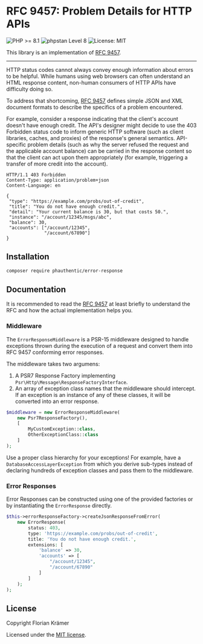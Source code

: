 # RFC 9457: Problem Details for HTTP APIs

![PHP >= 8.1](https://img.shields.io/static/v1?label=PHP&message=^8.1&color=787CB5&style=for-the-badge&logo=php)
![phpstan Level 8](https://img.shields.io/static/v1?label=phpstan&message=Level%208&color=%3CCOLOR%3E&style=for-the-badge)
![License: MIT](https://img.shields.io/static/v1?label=License&message=MIT&color=%3CCOLOR%3E&style=for-the-badge)

This library is an implementation of [RFC 9457](https://www.rfc-editor.org/rfc/rfc9457.html).

---

HTTP status codes cannot always convey enough information about errors to be helpful. While humans using web browsers can often understand an HTML response content, non-human consumers of HTTP APIs have difficulty doing so.

To address that shortcoming, [RFC 9457](https://www.rfc-editor.org/rfc/rfc9457.html) defines simple JSON and XML document formats to describe the specifics of a problem encountered.

For example, consider a response indicating that the client's account doesn't have enough credit. The API's designer might decide to use the 403 Forbidden status code to inform generic HTTP software (such as client libraries, caches, and proxies) of the response's general semantics. API-specific problem details (such as why the server refused the request and the applicable account balance) can be carried in the response content so that the client can act upon them appropriately (for example, triggering a transfer of more credit into the account).

```text
HTTP/1.1 403 Forbidden
Content-Type: application/problem+json
Content-Language: en

{
 "type": "https://example.com/probs/out-of-credit",
 "title": "You do not have enough credit.",
 "detail": "Your current balance is 30, but that costs 50.",
 "instance": "/account/12345/msgs/abc",
 "balance": 30,
 "accounts": ["/account/12345",
              "/account/67890"]
}
```

## Installation

```sh
composer require phauthentic/error-response
```

## Documentation

It is recommended to read the [RFC 9457](https://www.rfc-editor.org/rfc/rfc9457.html) at least briefly to understand the RFC and how the actual implementation helps you.

### Middleware

The `ErrorResponseMiddleware` is a PSR-15 middleware designed to handle exceptions thrown during the execution of a request and convert them into RFC 9457 conforming error responses.

The middleware takes two argumens:

1. A PSR7 Response Factory implementing `Psr\Http\Message\ResponseFactoryInterface`.
2. An array of exception class names that the middleware should intercept. If an exception is an instance of any of these classes, it will be converted into an error response.

```php
$middleware = new ErrorResponseMiddleware(
    new Psr7ResponseFactory(),
    [
        MyCustomException::class,
        OtherExceptionClass::class
    ]
);
```

Use a proper class hierarchy for your exceptions! For example, have a `DatabaseAccessLayerException` from which you derive sub-types instead of declaring hundreds of exception classes and pass them to the middleware.

### Error Responses

Error Responses can be constructed using one of the provided factories or by instantiating the `ErrorResponse` directly.

```php
$this->errorResponseFactory->createJsonResponseFromError(
    new ErrorResponse(
        status: 403,
        type: 'https://example.com/probs/out-of-credit',
        title: 'You do not have enough credit.',
        extensions: [
            'balance' => 30,
            'accounts' => [
                "/account/12345",
                "/account/67890"
            ]
        ]
    );
);
```

## License

Copyright Florian Krämer

Licensed under the [MIT license](LICENSE.txt).
